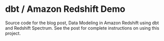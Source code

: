 # dbt / Amazon Redshift Demo

Source code for the blog post, Data Modeling in Amazon Redshift using dbt and Redshift Spectrum. See the post for complete instructions on using this project.